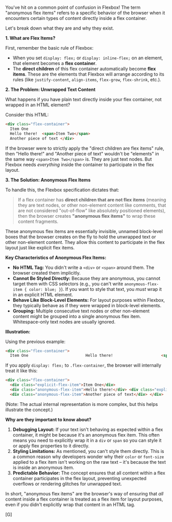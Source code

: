 You've hit on a common point of confusion in Flexbox! The term "anonymous flex items" refers to a specific behavior of the browser when it encounters certain types of content directly inside a flex container.

Let's break down what they are and why they exist.

**1. What are Flex Items?**

First, remember the basic rule of Flexbox:
* When you set `display: flex;` or `display: inline-flex;` on an element, that element becomes a **flex container**.
* The **direct children** of this flex container automatically become **flex items**. These are the elements that Flexbox will arrange according to its rules (like `justify-content`, `align-items`, `flex-grow`, `flex-shrink`, etc.).

**2. The Problem: Unwrapped Text Content**

What happens if you have plain text directly inside your flex container, not wrapped in an HTML element?

Consider this HTML:

```html
<div class="flex-container">
  Item One
  Hello there!  <span>Item Two</span>
  Another piece of text </div>
```

If the browser were to strictly apply the "direct children are flex items" rule, then "Hello there!" and "Another piece of text" wouldn't be "elements" in the same way `<span>Item Two</span>` is. They are just text nodes. But Flexbox needs *everything* inside the container to participate in the flex layout.

**3. The Solution: Anonymous Flex Items**

To handle this, the Flexbox specification dictates that:

> If a flex container has **direct children that are not flex items** (meaning they are text nodes, or other non-element content like comments, that are not considered "out-of-flow" like absolutely positioned elements), then the browser creates **"anonymous flex items"** to wrap these content fragments.

These anonymous flex items are essentially invisible, unnamed block-level boxes that the browser creates on the fly to hold the unwrapped text or other non-element content. They allow this content to participate in the flex layout just like explicit flex items.

**Key Characteristics of Anonymous Flex Items:**

* **No HTML Tag:** You didn't write a `<div>` or `<span>` around them. The browser created them implicitly.
* **Cannot Be Styled Directly:** Because they are anonymous, you cannot target them with CSS selectors (e.g., you can't write `anonymous-flex-item { color: blue; }`). If you want to style that text, you *must* wrap it in an explicit HTML element.
* **Behave Like Block-Level Elements:** For layout purposes within Flexbox, they typically behave as if they were wrapped in block-level elements.
* **Grouping:** Multiple consecutive text nodes or other non-element content might be grouped into a single anonymous flex item. Whitespace-only text nodes are usually ignored.

**Illustration:**

Using the previous example:

```html
<div class="flex-container">
  Item One                         Hello there!                     <span>Item Two</span>            Another piece of text            </div>
```

If you apply `display: flex;` to `.flex-container`, the browser will internally treat it like this:

```html
<div class="flex-container">
  <div class="explicit-flex-item">Item One</div>
  <div class="anonymous-flex-item">Hello there!</div> <div class="explicit-flex-item"><span>Item Two</span></div>
  <div class="anonymous-flex-item">Another piece of text</div> </div>
```
(Note: The actual internal representation is more complex, but this helps illustrate the concept.)

**Why are they important to know about?**

1.  **Debugging Layout:** If your text isn't behaving as expected within a flex container, it might be because it's an anonymous flex item. This often means you need to explicitly wrap it in a `div` or `span` so you can style it or apply flex properties to it directly.
2.  **Styling Limitations:** As mentioned, you can't style them directly. This is a common reason why developers wonder why their `color` or `font-size` applied to a flex item isn't working on the raw text – it's because the text is inside an anonymous item.
3.  **Predictable Behavior:** The concept ensures that all content within a flex container participates in the flex layout, preventing unexpected overflows or rendering glitches for unwrapped text.

In short, "anonymous flex items" are the browser's way of ensuring that *all* content inside a flex container is treated as a flex item for layout purposes, even if you didn't explicitly wrap that content in an HTML tag.

[G]
